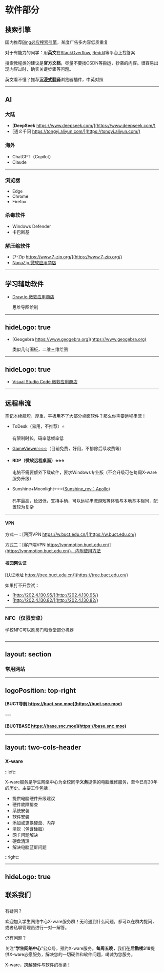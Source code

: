 # 软件部分

## 搜索引擎

国内推荐[Bing必应搜索引擎](https://cn.bing.com)，某度广告多内容低质重复

对于有能力的同学：用**英文**在[StackOverflow](https://stackoverflow.com/), [Reddit](https://reddit.com/)等平台上找答案

搜索教程类的建议是**官方文档**，尽量不要找CSDN等搬运，抄袭的内容。很容易出现内容过时，确实关键步骤等问题。

英文看不懂？推荐[**沉浸式翻译**](https://immersivetranslate.com/)浏览器插件，中英对照

---

## AI

### 大陆

* [**DeepSeek** https://www.deepseek.com/](https://www.deepseek.com/)
* [通义千问 https://tongyi.aliyun.com/](https://tongyi.aliyun.com/)

### 海外

* ChatGPT（Copilot）
* Claude

---

### 浏览器

* Edge
* Chrome
* Firefox

### 杀毒软件

* Windows Defender
* 卡巴斯基

### 解压缩软件

* [7-Zip https://www.7-zip.org/](https://www.7-zip.org/)
* [NanaZip 微软应用商店](https://www.microsoft.com/store/productId/9N8G7TSCL18R)

---

## 学习辅助软件

* [Draw.io 微软应用商店](https://www.microsoft.com/store/productId/9MVVSZK43QQW)

  思维导图绘制

<ImageWithHint src="../../images/drawio_screenshot.png" alt="Draw.io" imgClass="h-85" class="w-fit m-auto" />

---
hideLogo: true
---

* [Geogebra https://www.geogebra.org](https://www.geogebra.org)

  类似几何画板，二维三维绘图

<ImageWithHint src="../../images/geogebra_screenshot.png" alt="Geogebra" imgClass="h-95" class="w-fit m-auto" />

---
hideLogo: true
---

* [Visual Studio Code 微软应用商店](https://apps.microsoft.com/store/detail/XP9KHM4BK9FZ7Q)

<ImageWithHint src="../../images/vscode_screenshot.png" alt="Visual Studio Code" imgClass="h-110" class="w-fit m-auto" />

---

## 远程串流

笔记本续航短，厚重，平板用不了大部分桌面软件？那么你需要远程串流！

* ToDesk（易用，不推荐）⭐️

  有限制时长，码率低帧率低

* [GameViewer⭐️⭐️⭐️](https://gv.163.com/)（目前免费，好用，不排除后续收费等）

* **RDP（微软远程桌面）⭐️⭐️⭐️**

  电脑不需要额外下载软件，要求Windows专业版（不会升级可在每周X-ware服务升级）

* Sunshine+Moonlight⭐️⭐️⭐️([Sunshine_rev：Apollo](https://github.com/ClassicOldSong/Apollo))

  码率最高，延迟低，支持手柄，可以远程串流游戏等体验与本地基本相同，配置较为复杂

---

#### VPN

方式一：[网页VPN https://w.buct.edu.cn/](https://w.buct.edu.cn/)

方式二：[客户端VPN https://vpnmotion.buct.edu.cn/](https://vpnmotion.buct.edu.cn/)，内附使用方法

#### 校园网认证

[认证地址 https://tree.buct.edu.cn/](https://tree.buct.edu.cn/)

如果打不开尝试：
- [http://202.4.130.95/](http://202.4.130.95/) 
- [http://202.4.130.82/](http://202.4.130.82/)

---

### NFC（仅限安卓）

学校NFC可以刷房门和食堂部分机器

<div style="display: flex; justify-content: space-around;">
<ImageWithHint src="../../images/NFC1.jpg" alt="1.下载北京一卡通" imgClass="h-80" class="w-fit m-auto" />
<ImageWithHint src="../../images/NFC2.jpg" alt="2.添加学生卡" imgClass="h-80" class="w-fit m-auto" />
<ImageWithHint src="../../images/NFC3.jpg" alt="3.添加成功" imgClass="h-80" class="w-fit m-auto" />
<ImageWithHint src="../../images/NFC4.jpg" alt="4.NFC模拟校园卡" imgClass="h-80" class="w-fit m-auto" />
</div>

---
layout: section
---

### 常用网站

---
logoPosition: top-right
---

#### [BUCT导航 https://buct.snc.moe](https://buct.snc.moe)


<ImageWithHint src="../../images/buctsnc_nav_screenshot.png" alt="BUCT导航" imgClass="h-100 m-4" class="w-fit m-auto" />
---

#### [BUCTBASE https://base.snc.moe](https://base.snc.moe)

<ImageWithHint src="../../images/buctbase_screenshot.png" alt="BUCT BASE" imgClass="h-100 m-4" class="w-fit m-auto" />

---
layout: two-cols-header
---

### X-ware

::left::

X-ware服务是学生网络中心为全校同学**义务**提供的电脑维修服务，至今已有20年的历史。主要工作包括：

- 提供电脑硬件升级建议
- 硬件故障排查
- 系统安装
- 软件安装
- 添加或更换硬盘、内存
- 清灰（包含硅脂）
- 网卡问题解决
- 硬盘清理
- 解决电脑蓝屏问题

::right::

<ImageWithHint src="../../images/X-ware.jpg" alt="添加内存" imgClass="h-90" class="w-fit m-auto" />

---
hideLogo: true
---

## **联系我们**

##

有疑问？

欢迎加入学生网络中心X-ware服务群！无论遇到什么问题，都可以在群内提问，或者私聊管理员进行一对一解答。

仍有问题？

关注“**学生网络中心**”公众号，预约X-ware服务。**每周五晚**，我们在**后勤楼319**提供X-ware志愿服务，解决您的一切硬件和软件问题，竭诚为您服务。

X-ware，跨越硬件与软件的桥梁！

<div style="display: flex; justify-content: space-around;">
  <QRCodeWithHint
  :width="160"
  type="canvas"
  data="https://qm.qq.com/q/aCF3RIFxxS"
  :imageOptions="{ margin: 10 }"
  :dotsOptions="{ type: 'extra-rounded'}"
  hint="X-ware服务群1"
/>
  <QRCodeWithHint
  :width="160"
  type="canvas"
  data="https://qm.qq.com/q/qv9AmYmHBg"
  :imageOptions="{ margin: 10 }"
  :dotsOptions="{ type: 'extra-rounded'}"
  hint="X-ware服务群2"
/>
<QRCodeWithHint
  :width="160"
  type="canvas"
  data="http://weixin.qq.com/r/TUyuq3DEtbjJKDTIbxnJ"
  :imageOptions="{ margin: 10 }"
  :dotsOptions="{ type: 'extra-rounded'}"
  hint="学生网络中心公众号"
/>
</div>